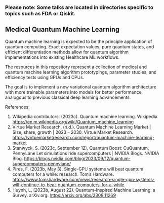 ### Please note: Some talks are located in directories specific to topics such as FDA or Qiskit.

## Medical Quantum Machine Learning
Quantum machine learning is expected to be the principle application of quantum computing. Exact expectation values, pure quantum states, and efficient differentiation methods allow for quantum algorithm implementations into existing Healthcare ML workflows. 

The resources in this repository represent a collection of medical and quantum machine learning algorithm prototypings, parameter studies, and efficiency tests using GPUs and CPUs.

The goal is to implement a new variational quantum algorithm architecture with more trainable parameters into models for better performance, analogous to previous classical deep learning advancements.

References:
1) Wikipedia contributors. (2023c). Quantum machine learning. Wikipedia. https://en.m.wikipedia.org/wiki/Quantum_machine_learning
2) Virtue Market Research. (n.d.). Quantum Machine Learning Market | Size, share, growth | 2023 – 2030. Virtue Market Research. https://virtuemarketresearch.com/report/quantum-machine-learning-market
3) Stanwyck, S. (2023c, September 12). Quantum Boost: CuQuantum, PennyLane Let simulations ride supercomputers | NVIDIA Blogs. NVIDIA Blog. https://blogs.nvidia.com/blog/2023/09/12/quantum-supercomputers-pennylane/
4) Pires, F. (2023b, May 3). Single-GPU systems will beat quantum computers for a while: research. Tom’s Hardware. https://www.tomshardware.com/news/research-single-gpu-systems-will-continue-to-beat-quantum-computers-for-a-while
5) Huynh, L. (2023b, August 22). Quantum-Inspired Machine Learning: a Survey. arXiv.org. https://arxiv.org/abs/2308.11269
